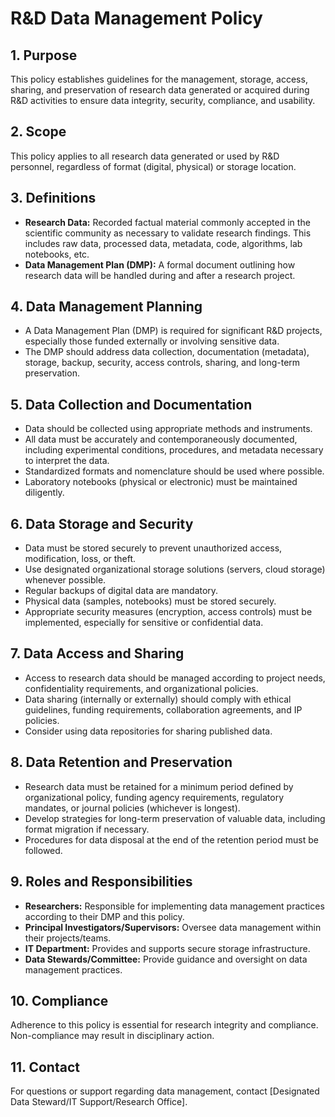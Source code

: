# R&D Data Management Policy

## 1. Purpose

This policy establishes guidelines for the management, storage, access, sharing, and preservation of research data generated or acquired during R&D activities to ensure data integrity, security, compliance, and usability.

## 2. Scope

This policy applies to all research data generated or used by R&D personnel, regardless of format (digital, physical) or storage location.

## 3. Definitions

-   **Research Data:** Recorded factual material commonly accepted in the scientific community as necessary to validate research findings. This includes raw data, processed data, metadata, code, algorithms, lab notebooks, etc.
-   **Data Management Plan (DMP):** A formal document outlining how research data will be handled during and after a research project.

## 4. Data Management Planning

-   A Data Management Plan (DMP) is required for significant R&D projects, especially those funded externally or involving sensitive data.
-   The DMP should address data collection, documentation (metadata), storage, backup, security, access controls, sharing, and long-term preservation.

## 5. Data Collection and Documentation

-   Data should be collected using appropriate methods and instruments.
-   All data must be accurately and contemporaneously documented, including experimental conditions, procedures, and metadata necessary to interpret the data.
-   Standardized formats and nomenclature should be used where possible.
-   Laboratory notebooks (physical or electronic) must be maintained diligently.

## 6. Data Storage and Security

-   Data must be stored securely to prevent unauthorized access, modification, loss, or theft.
-   Use designated organizational storage solutions (servers, cloud storage) whenever possible.
-   Regular backups of digital data are mandatory.
-   Physical data (samples, notebooks) must be stored securely.
-   Appropriate security measures (encryption, access controls) must be implemented, especially for sensitive or confidential data.

## 7. Data Access and Sharing

-   Access to research data should be managed according to project needs, confidentiality requirements, and organizational policies.
-   Data sharing (internally or externally) should comply with ethical guidelines, funding requirements, collaboration agreements, and IP policies.
-   Consider using data repositories for sharing published data.

## 8. Data Retention and Preservation

-   Research data must be retained for a minimum period defined by organizational policy, funding agency requirements, regulatory mandates, or journal policies (whichever is longest).
-   Develop strategies for long-term preservation of valuable data, including format migration if necessary.
-   Procedures for data disposal at the end of the retention period must be followed.

## 9. Roles and Responsibilities

-   **Researchers:** Responsible for implementing data management practices according to their DMP and this policy.
-   **Principal Investigators/Supervisors:** Oversee data management within their projects/teams.
-   **IT Department:** Provides and supports secure storage infrastructure.
-   **Data Stewards/Committee:** Provide guidance and oversight on data management practices.

## 10. Compliance

Adherence to this policy is essential for research integrity and compliance. Non-compliance may result in disciplinary action.

## 11. Contact

For questions or support regarding data management, contact [Designated Data Steward/IT Support/Research Office]. 